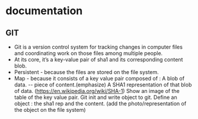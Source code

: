 # documentation
## GIT
- Git is a version control system for tracking changes in computer files and coordinating
work on those files among multiple people.
- At its core, it’s a key-value pair of sha1 and its corresponding content blob.
 - Persistent - because the files are stored on the file system. 
 - Map - because it consists of a key value pair composed of : 
A blob of data. -- piece of content.(emphasize)
A SHA1 representation of that blob of data.	(https://en.wikipedia.org/wiki/SHA-1)
Show an image of the table of the key value pair.
Git init and write object to git.
Define an object : the sha1 rep and the content.
(add the photo/representation of the object on the file system)
